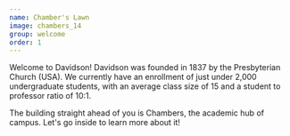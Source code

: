 ```yaml
---
name: Chamber's Lawn
image: chambers_14
group: welcome
order: 1
---
```


Welcome to Davidson! Davidson was founded in 1837 by the Presbyterian Church (USA). 
We currently have an enrollment of just under 2,000 undergraduate students, with an 
average class size of 15 and a student to professor ratio of 10:1. 

The building straight ahead of you is Chambers, the academic hub of campus. Let's go inside to learn more 
about it!